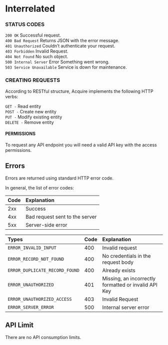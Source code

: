 # Interrelated

### STATUS CODES

`200 OK` Successful request.  
`400 Bad Request` Returns JSON with the error message.  
`401 Unauthorized` Couldn’t authenticate your request.  
`403 Forbidden` Invalid Request.  
`404 Not Found` No such object.  
`500 Internal Server` Error Something went wrong.  
`503 Service Unavailable` Service is down for maintenance.

### CREATING REQUESTS

According to RESTful structure, Acquire implements the following HTTP verbs:  
  
`GET -` Read entity  
`POST -` Create new entity  
`PUT -` Modify existing entity  
`DELETE -` Remove entity

#### PERMISSIONS <a id="permissions"></a>

To request any API endpoint you will need a valid API key with the access permissions.

## Errors <a id="errors"></a>

Errors are returned using standard HTTP error code.

In general, the list of error codes:  


| Code | Explanation |
| :--- | :--- |
| 2xx | Success |
| 4xx | Bad request sent to the server |
| 5xx | Server-side error |

| Types | Code | Explanation |
| :--- | :--- | :--- |
| `ERROR_INVALID_INPUT` | 400 | Invalid request |
| `ERROR_RECORD_NOT_FOUND` | 400 | No credentials in the request body |
| `ERROR_DUPLICATE_RECORD_FOUND` | 400 | Already exists |
| `ERROR_UNAUTHORIZED` | 401 | Missing, an incorrectly formatted or invalid API Key |
| `ERROR_UNAUTHORIZED_ACCESS` | 403 | Invalid Request |
| `ERROR_SERVER_ERROR` | 500 | Internal server error |

## API Limit <a id="api-limit"></a>

There are no API consumption limits.

